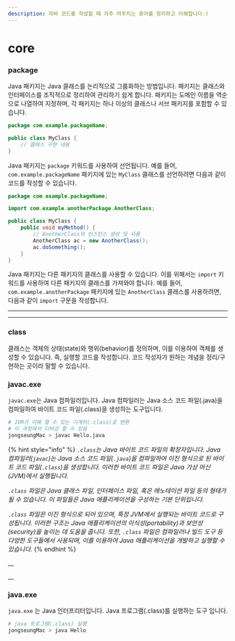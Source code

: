 ```yaml
---
description: 자바 코드를 작성할 때 자주 마주치는 용어를 정리하고 이해합니다:)
---
```


# core

### package

Java 패키지는 Java 클래스를 논리적으로 그룹화하는 방법입니다. 패키지는 클래스와 인터페이스를 조직적으로 정리하여 관리하기 쉽게 합니다. 패키지는 도메인 이름을 역순으로 나열하여 지정하며, 각 패키지는 하나 이상의 클래스나 서브 패키지를 포함할 수 있습니다.



```java
package com.example.packageName;

public class MyClass {
    // 클래스 구현 내용
}
```

Java 패키지는 `package` 키워드를 사용하여 선언됩니다. 예를 들어, `com.example.packageName` 패키지에 있는 `MyClass` 클래스를 선언하려면 다음과 같이 코드를 작성할 수 있습니다.



```java
package com.example.packageName;

import com.example.anotherPackage.AnotherClass;

public class MyClass {
    public void myMethod() {
        // AnotherClass의 인스턴스 생성 및 사용
        AnotherClass ac = new AnotherClass();
        ac.doSomething();
    }
}
```

Java 패키지는 다른 패키지의 클래스를 사용할 수 있습니다. 이를 위해서는 `import` 키워드를 사용하여 다른 패키지의 클래스를 가져와야 합니다. 예를 들어, `com.example.anotherPackage` 패키지에 있는 `AnotherClass` 클래스를 사용하려면, 다음과 같이 `import` 구문을 작성합니다.

****

****

### **class**

클래스는 객체의 상태(state)와 행위(behavior)를 정의하며, 이를 이용하여 객체를 생성할 수 있습니다. 즉, 실행할 코드를 작성합니다. 코드 작성자가 원하는 개념을 정리/구현하는 곳이라 말할 수 있습니다.





### **javac.exe**

`javac.exe`는 Java 컴파일러입니다. Java 컴파일러는 Java 소스 코드 파일(.java)을 컴파일하여 바이트 코드 파일(.class)을 생성하는 도구입니다.

```sh
# JVM가 이해 할 수 있는 기계어(.class)로 변환
# 이 과정에서 디버깅 할 수 있음
jongseungMac > javac Hello.java
```

{% hint style="info" %}
_`.class`는 Java 바이트 코드 파일의 확장자입니다. Java 컴파일러(`javac`)는 Java 소스 코드 파일(`.java`)을 컴파일하여 이진 형식으로 된 바이트 코드 파일(`.class`)을 생성합니다. 이러한 바이트 코드 파일은 Java 가상 머신(JVM)에서 실행됩니다._

_`.class` 파일은 Java 클래스 파일, 인터페이스 파일, 혹은 에노테이션 파일 등의 형태가 될 수 있습니다. 이 파일들은 Java 애플리케이션을 구성하는 기본 단위입니다._

_`.class` 파일은 이진 형식으로 되어 있으며, 특정 JVM에서 실행되는 바이트 코드로 구성됩니다. 이러한 구조는 Java 애플리케이션의 이식성(portability)과 보안성(security)을 높이는 데 도움을 줍니다. 또한, `.class` 파일은 컴파일러나 빌드 도구 등 다양한 도구들에서 사용되며, 이를 이용하여 Java 애플리케이션을 개발하고 실행할 수 있습니다._
{% endhint %}

__

__

### java.exe

`java.exe` 는 Java 인터프리터입니다.  Java 프로그램(.class)를 실행하는 도구 입니다.

```sh
# java 프로그램(.class) 실행
jongseungMac > java Hello
```



